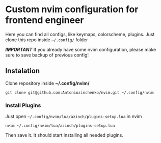 # Custom nvim configuration for frontend engineer

Here you can find all configs, like keymaps, colorscheme, plugins. Just clone this repo inside `~/.config/` folder

**_IMPORTANT_**
If you already have some nvim configuration, please make sure to save backup of previous config!

## Instalation

Clone repository inside **~/.config/nvim/**

```
git clone git@github.com:Antoniozinchenko/nvim.git ~/.config/nvim
```

### Install Plugins

Just open `~/.config/nvim/lua/azinch/plugins-setup.lua` in nvim

```
nvim ~/.config/nvim/lua/azinch/plugins-setup.lua
```

Then save it. It should start installing all needed plugins.
